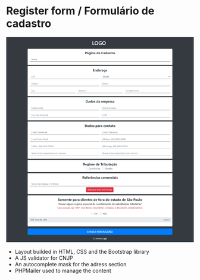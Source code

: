 # Register form / Formulário de cadastro

![](preview.png)

* Layout builded in HTML, CSS and the Bootstrap library
* A JS validator for CNJP 
* An autocomplete mask for the adress section
* PHPMailer used to manage the content

